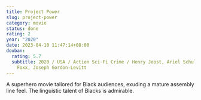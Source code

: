 ```yaml
---
title: Project Power
slug: project-power
category: movie
status: done
rating: 2
year: "2020"
date: 2023-04-10 11:47:14+08:00
douban:
  rating: 5.7
  subtitle: 2020 / USA / Action Sci-Fi Crime / Henry Joost, Ariel Schulman / Jamie
    Foxx, Joseph Gordon-Levitt
---
```


A superhero movie tailored for Black audiences, exuding a mature assembly line feel. The linguistic talent of Blacks is admirable.
